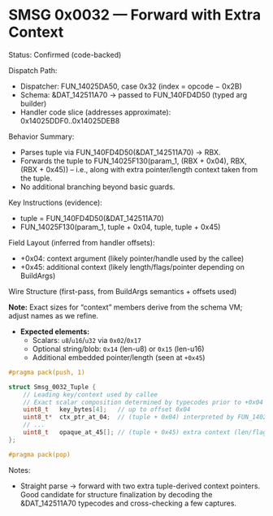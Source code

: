 # SMSG 0x0032 — Forward with Extra Context

Status: Confirmed (code-backed)

Dispatch Path:
- Dispatcher: FUN_14025DA50, case 0x32 (index = opcode − 0x2B)
- Schema: &DAT_142511A70 → passed to FUN_140FD4D50 (typed arg builder)
- Handler code slice (addresses approximate): 0x14025DDF0..0x14025DEB8

Behavior Summary:
- Parses tuple via FUN_140FD4D50(&DAT_142511A70) → RBX.
- Forwards the tuple to FUN_14025F130(param_1, (RBX + 0x04), RBX, (RBX + 0x45)) – i.e., along with extra pointer/length context taken from the tuple.
- No additional branching beyond basic guards.

Key Instructions (evidence):
- tuple = FUN_140FD4D50(&DAT_142511A70)
- FUN_14025F130(param_1, tuple + 0x04, tuple, tuple + 0x45)

Field Layout (inferred from handler offsets):
- +0x04: context argument (likely pointer/handle used by the callee)
- +0x45: additional context (likely length/flags/pointer depending on BuildArgs)

Wire Structure (first-pass, from BuildArgs semantics + offsets used)

**Note:** Exact sizes for “context” members derive from the schema VM; adjust names as we refine.

- **Expected elements:**
  - Scalars: `u8`/`u16`/`u32` via `0x02`/`0x17`
  - Optional string/blob: `0x14` (len-u8) or `0x15` (len-u16)
  - Additional embedded pointer/length (seen at `+0x45`)

```cpp
#pragma pack(push, 1)

struct Smsg_0032_Tuple {
    // Leading key/context used by callee
    // Exact scalar composition determined by typecodes prior to +0x04
    uint8_t   key_bytes[4];   // up to offset 0x04
    uint8_t*  ctx_ptr_at_04;  // (tuple + 0x04) interpreted by FUN_14025F130
    // ...
    uint8_t   opaque_at_45[]; // (tuple + 0x45) extra context (len/flags/payload)
};

#pragma pack(pop)
```

Notes:
- Straight parse → forward with two extra tuple-derived context pointers. Good candidate for structure finalization by decoding the &DAT_142511A70 typecodes and cross-checking a few captures.
